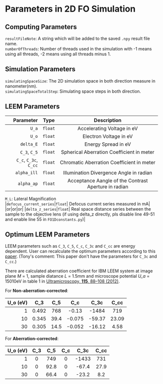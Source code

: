 # Parameters in 2D FO Simulation

## Computing Parameters

`resultFileNote`: A string which will be added to the saved `.npy` result file name.     
`numberOfThreads`: Number of threads used in the simulation with -1 means using all threads, -2 means using all threads minus 1.

## Simulation Parameters
`simulatingSpaceSize`: The 2D simulation space in both direction measure in nanometer(nm).  
`simulatingSpaceTotalStep`: Simulating space steps in both direction.  

## LEEM Parameters
| Parameter | Type   | Description  |
|---:      |:---:  |:---: |
|`U_a`|`float`| Accelerating Voltage in eV|  
|`U_o`|`float`| Electron Voltage in eV|  
|`delta_E`|`float`| Energy Spread in eV|  
|`C_3`, `C_5`|`float`| Spherical Aberration Coefficient in meter|   
|`C_c`, `C_3c`, `C_cc`|`float`| Chromatic Aberration Coefficient in meter|  
|`alpha_ill`|`float`| Illumination Divergence Angle in radian|  
|`alpha_ap`|`float`| Acceptance Aangle of the Contrast Aperture in radian|  
`M_L`: Lateral Magnification  
|`defocus_current_series`|`float`| Defocus current series measured in mA| 
|or|or|or|
|`delta_z_series`|`float`| Real space distance series between the sample to the objective lens (if using delta_z directly, pls disable line 49-51 and enable line 55 in `FO1Dconstants.py`)|


## Optimum LEEM Parameters

LEEM parameters such as `C_3`, `C_5`, `C_c`, `C_3c` and `C_cc` are energy dependent. User can recalculate the optimum parameters according to this [paper](https://www.sciencedirect.com/science/article/abs/pii/S0304399111002294).
(Tony's comment: This paper don't have the parameters for `C_3c` and `C_cc`.)

There are calculated aberration coefficient for IBM LEEM system at image plane *M* = 1, sample diatance *L* = 1.5mm and microscope potential *U_a* = 15010eV in table 1 in [Ultramicroscopy, **115**, 88–108 (2012)](https://www.sciencedirect.com/science/article/pii/S030439911100266X).

For  **Non-aberration-corrected**:

| U_o (eV) | C_3   | C_5  | C_c    | C_3c   | C_cc  |
|---:      |:---:  |:---: |:---:   |:---:   |:---:  |
| 1        | 0.492 | 768  | -0.13  | -1484  | 719   |
| 10       | 0.345 | 39.4 | -0.075 | -59.37 | 23.09 |
| 30       | 0.305 | 14.5 | -0.052 | -16.12 | 4.58  |

For  **Aberration-corrected**:     

| U_o (eV) | C_3 | C_5  | C_c | C_3c  | C_cc |
|---:      |:---:|:---: |:---:|:---:  |:---: |
| 1        | 0   | 749  | 0   | -1433 | 731  |
| 10       | 0   | 92.8 | 0   | -67.4 | 27.9 |
| 30       | 0   | 66.4 | 0   | -23.2 | 8.2  |


